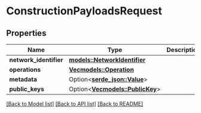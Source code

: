 # ConstructionPayloadsRequest

## Properties

Name | Type | Description | Notes
------------ | ------------- | ------------- | -------------
**network_identifier** | [**models::NetworkIdentifier**](NetworkIdentifier.md) |  | 
**operations** | [**Vec<models::Operation>**](Operation.md) |  | 
**metadata** | Option<[**serde_json::Value**](.md)> |  | [optional]
**public_keys** | Option<[**Vec<models::PublicKey>**](PublicKey.md)> |  | [optional]

[[Back to Model list]](../README.md#documentation-for-models) [[Back to API list]](../README.md#documentation-for-api-endpoints) [[Back to README]](../README.md)


